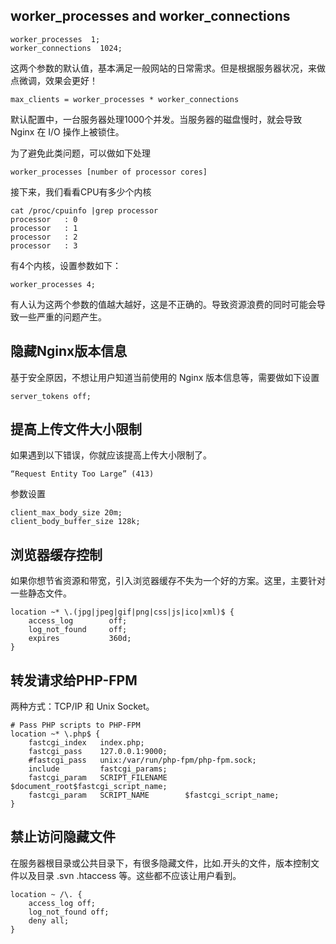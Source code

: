 ## worker_processes and worker_connections ##

    worker_processes  1;
    worker_connections  1024;

这两个参数的默认值，基本满足一般网站的日常需求。但是根据服务器状况，来做点微调，效果会更好！

    max_clients = worker_processes * worker_connections
默认配置中，一台服务器处理1000个并发。当服务器的磁盘慢时，就会导致 Nginx 在 I/O 操作上被锁住。

为了避免此类问题，可以做如下处理

    worker_processes [number of processor cores]

接下来，我们看看CPU有多少个内核

    cat /proc/cpuinfo |grep processor
    processor   : 0
    processor   : 1
    processor   : 2
    processor   : 3

有4个内核，设置参数如下：

    worker_processes 4;

有人认为这两个参数的值越大越好，这是不正确的。导致资源浪费的同时可能会导致一些严重的问题产生。

## 隐藏Nginx版本信息 ##

基于安全原因，不想让用户知道当前使用的 Nginx 版本信息等，需要做如下设置

    server_tokens off;

## 提高上传文件大小限制 ##

如果遇到以下错误，你就应该提高上传大小限制了。

    “Request Entity Too Large” (413)
参数设置

    client_max_body_size 20m;
    client_body_buffer_size 128k;

## 浏览器缓存控制 ##

如果你想节省资源和带宽，引入浏览器缓存不失为一个好的方案。这里，主要针对一些静态文件。

    location ~* \.(jpg|jpeg|gif|png|css|js|ico|xml)$ {
        access_log        off;
        log_not_found     off;
        expires           360d;
    }

## 转发请求给PHP-FPM ##

两种方式：TCP/IP 和 Unix Socket。

    # Pass PHP scripts to PHP-FPM
    location ~* \.php$ {
        fastcgi_index   index.php;
        fastcgi_pass    127.0.0.1:9000;
        #fastcgi_pass   unix:/var/run/php-fpm/php-fpm.sock;
        include         fastcgi_params;
        fastcgi_param   SCRIPT_FILENAME    $document_root$fastcgi_script_name;
        fastcgi_param   SCRIPT_NAME        $fastcgi_script_name;
    }

## 禁止访问隐藏文件 ##

在服务器根目录或公共目录下，有很多隐藏文件，比如.开头的文件，版本控制文件以及目录 .svn .htaccess 等。这些都不应该让用户看到。

    location ~ /\. {
        access_log off;
        log_not_found off; 
        deny all;
    }